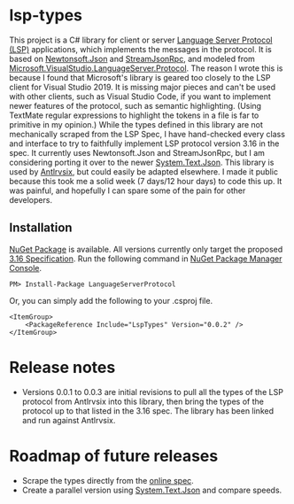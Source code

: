 # lsp-types
This project is a C# library for
client or server [Language Server Protocol (LSP)](https://langserver.org/)
applications, which implements the messages in the protocol.
It is based on [Newtonsoft.Json](https://www.nuget.org/packages/Newtonsoft.Json/)
and [StreamJsonRpc](https://www.nuget.org/packages/StreamJsonRpc/),
and modeled from [Microsoft.VisualStudio.LanguageServer.Protocol](https://www.nuget.org/packages/Microsoft.VisualStudio.LanguageServer.Protocol/).
The reason I wrote this is because
I found that Microsoft's library is geared too closely to the
LSP client for Visual Studio 2019. It is missing major pieces and can't
be used with other clients, such as Visual Studio Code, if you want to
implement newer features of the protocol,
such as semantic highlighting. (Using TextMate regular expressions to
highlight the tokens in a file is far to primitive in my opinion.)
While the types defined
in this library are not mechanically
scraped from the LSP Spec, I have
hand-checked every class and interface to try
to faithfully implement LSP protocol version 3.16 in the spec.
It currently uses Newtonsoft.Json
and StreamJsonRpc, but I am considering porting it over to the newer
[System.Text.Json](https://www.nuget.org/packages/System.Text.Json/).
This library is used by [Antlrvsix](https://github.com/kaby76/AntlrVSIX),
but could easily be
adapted elsewhere. I made it public because this took me a solid week
(7 days/12 hour days) to code this up. It was painful, and hopefully
I can spare some of the pain for other developers.

## Installation

[NuGet Package](https://www.nuget.org/packages/LspTypes/) is available.
All versions currently only target the proposed [3.16 Specification](https://microsoft.github.io/language-server-protocol/specifications/specification-3-16/).
Run the following command in [NuGet Package Manager Console](https://docs.microsoft.com/nuget/tools/package-manager-console).

```
PM> Install-Package LanguageServerProtocol
```

Or, you can simply add the following to your .csproj file.

	<ItemGroup>
		<PackageReference Include="LspTypes" Version="0.0.2" />
	</ItemGroup>

# Release notes

* Versions 0.0.1 to 0.0.3 are initial revisions to pull all the types of the LSP protocol from Antlrvsix
into this library, then bring the types of the protocol up to that listed in the 3.16 spec. The library
has been linked and run against Antlrvsix.

# Roadmap of future releases

* Scrape the types directly from the [online spec](https://microsoft.github.io/language-server-protocol/specifications/specification-current/).
* Create a parallel version using [System.Text.Json](https://www.nuget.org/packages/System.Text.Json/) and compare speeds.
 

